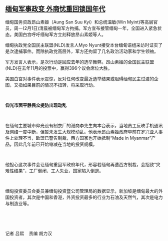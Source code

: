 <!--1612159200000-->
[缅甸军事政变 外商忧重回锁国年代](https://www.rfa.org/mandarin/yataibaodao/junshiwaijiao/gf1-02012021003506.html)
------

<p>缅甸国务资政昂山素姬（Aung San Suu Kyi）和总统温敏(Win Myint)等高层官员，周一(2月1日)清晨被缅甸军方拘捕。军方宣布接管缅甸一年，全国进入紧急状态。美国白宫呼吁缅甸军方立刻释放昂山素姬等人。</p><p>缅甸执政党全国民主联盟(NLD)发言人Myo Nyunt接受本台缅甸语组采访时证实了是次逮捕事件。而除执政党高层外，军方还拘留了几名政治活动家和学生领袖。</p><p>军方发言人表示，是次行动是回应去年的选举舞弊。昂山素姬的全国民主联盟(NLD)在去年11月的投票中，赢得396个议会席位大胜。</p><p>美国白宫对事件表示震惊，反对任何改变最近选举结果或阻碍缅甸民主过渡的企图，又指如果目前的情况不扭转，将采取行动。</p><p> </p><p><strong>仰光市面平静民众提防出现动乱</strong></p><p><strong> </strong></p><p>在缅甸主要城市仰光设有制衣厂的港商李先生向本台表示，当地员工反映手机通讯及网络一度中断，但暂未发生大规模动乱。他表示昂山素姬政府早前在罗兴亚人事件上处理不当，欧盟已警告制裁，西方国家也开始抵制“Made in Myanmar”产品，因此几年前已开始缩减在当地的投资规模。</p><p> </p><p>他担心这次事件会让缅甸重回军政府年代，形容若缅甸再遭西方制裁，会招致“灾难性结果”，工厂倒闭、工人失业，国家陷入倒退。</p><p> </p><p>缅甸投资委员会委员兼缅甸投资暨公司管理局的数据显示，新加坡是缅甸最大的外国投资者，其次是中国和香港，外资投资最多的行业为石油及天然气，其次是电力与制造业等。</p><p> </p><p> </p><p>记者 吕熙    责编 胡力汉</p><p> </p><p> </p><p> </p>
